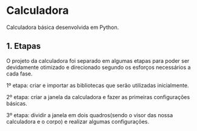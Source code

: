 # Calculadora
Calculadora básica desenvolvida em Python.

## 1. Etapas
O projeto da calculadora foi separado em algumas etapas para poder ser devidamente otimizado e direcionado segundo os esforços necessários a cada fase.

1º etapa: criar e importar as bibliotecas que serão utilizadas inicialmente.

2º etapa: criar a janela da calculadora e fazer as primeiras configurações básicas. 

3º etapa: dividir a janela em dois quadros(sendo o visor das nossa calculadora e o corpo) e realizar algumas configurações.
